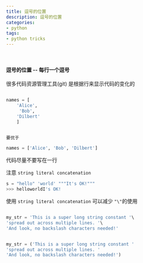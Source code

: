 ```yaml
---
title: 逗号的位置
description: 逗号的位置
categories:
- python
tags:
- python tricks
---
```


<br>

#### 逗号的位置 -- 每行一个逗号

很多代码资源管理工具(git) 是根据行来显示代码的变化的

```python

names = [
    'Alice',
     'Bob',
    'Dilbert'
    ]


要优于

names = ['Alice', 'Bob', 'Dilbert']

```

代码尽量不要写在一行


注意 `string literal concatenation`

```python
s = "hello" 'world' """It's OK!"""
>>> helloworldI's OK!
```

使用 `string literal concatenation` 可以减少 `"\"`的使用

```python

my_str = 'This is a super long string constant '\
'spread out across multiple lines. '\
'And look, no backslash characters needed!'


my_str = ('This is a super long string constant '
'spread out across multiple lines. '
'And look, no backslash characters needed!')

```
